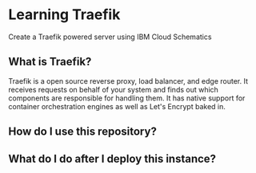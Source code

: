 # Learning Traefik
Create a Traefik powered server using IBM Cloud Schematics

## What is Traefik?
Traefik is a open source reverse proxy, load balancer, and edge router.  It receives requests on behalf of your system and finds out which components are responsible for handling them. It has native support for container orchestration engines as well as Let's Encrypt baked in. 

## How do I use this repository?


## What do I do after I deploy this instance? 

